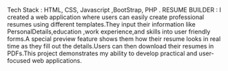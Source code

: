 
Tech Stack : HTML, CSS, Javascript ,BootStrap, PHP .
RESUME BUILDER : I created a web application where users can easily create professional resumes using different templates.They input their information like PersonalDetails,education ,work experience,and skills into user friendly forms.A special preview feature shows them how their resume looks in real time as they fill out the details.Users can then download their resumes in PDFs.This project demonstrates my ability to develop practical and user-focused web applications.
